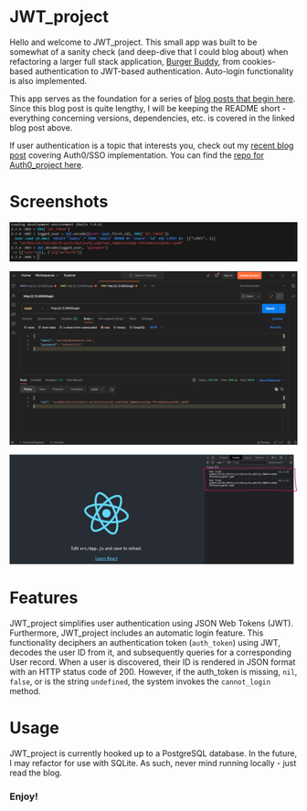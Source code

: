 # JWT_project

Hello and welcome to JWT_project. This small app was built to be somewhat of a sanity check (and deep-dive that I could blog about) when refactoring a larger full stack application, [Burger Buddy](https://burgerbuddy.onrender.com/), from cookies-based authentication to JWT-based authentication. Auto-login functionality is also implemented. 

This app serves as the foundation for a series of [blog posts that begin here](https://medium.com/@wrosullivan88/backend-authentication-and-encryption-using-rails-bcrypt-jwt-react-localstorage-and-react-401c472d762b). Since this blog post is quite lengthy, I will be keeping the README short - everything concerning versions, dependencies, etc. is covered in the linked blog post above. 


If user authentication is a topic that interests you, check out my [recent blog post](https://medium.com/@wrosullivan88/auth0-implementation-in-a-rails-react-app-91a70a80a735) covering Auth0/SSO implementation. You can find the [repo for Auth0_project here](https://github.com/ryanosull/Auth0_project).

# Screenshots
![JWT at work](assets/logged_user.png)


![JWT at work](assets/postman_test.png)


![JWT at work](assets/user_found.png)

# Features

JWT_project simplifies user authentication using JSON Web Tokens (JWT). Furthermore, JWT_project includes an automatic login feature. This functionality deciphers an authentication token (`auth_token`) using JWT, decodes the user ID from it, and subsequently queries for a corresponding User record. When a user is discovered, their ID is rendered in JSON format with an HTTP status code of 200. However, if the auth_token is missing, `nil`, `false`, or is the string `undefined`, the system invokes the `cannot_login` method.

# Usage

JWT_project is currently hooked up to a PostgreSQL database. In the future, I may refactor for use with SQLite. As such, never mind running locally - just read the blog. 

### Enjoy!